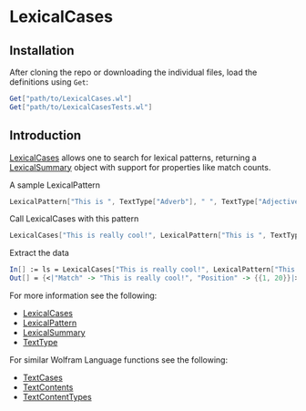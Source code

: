 # LexicalCases

## Installation

After cloning the repo or downloading the individual files, load the definitions using `Get`:

```Mathematica
Get["path/to/LexicalCases.wl"]
Get["path/to/LexicalCasesTests.wl"]
```


## Introduction

[LexicalCases](https://github.com/dishmint/LexicalCases/wiki/LexicalCases) allows one to search for lexical patterns, returning a [LexicalSummary](./LexicalSummary.md) object with support for properties like match counts.

A sample LexicalPattern
```Mathematica
LexicalPattern["This is ", TextType["Adverb"], " ", TextType["Adjective"],"!"]
```

Call LexicalCases with this pattern
```Mathematica
LexicalCases["This is really cool!", LexicalPattern["This is ", TextType["Adverb"], " ", TextType["Adjective"],"!"]]
```

Extract the data
```Mathematica
In[] := ls = LexicalCases["This is really cool!", LexicalPattern["This is ", TextType["Adverb"], " ", TextType["Adjective"],"!"]]
Out[] = {<|"Match" -> "This is really cool!", "Position" -> {{1, 20}}|>}
```

For more information see the following:
* [LexicalCases](./LexicalCases.md)
* [LexicalPattern](./LexicalPattern.md)
* [LexicalSummary](./LexicalSummary.md)
* [TextType](./TextType.md)

For similar Wolfram Language functions see the following:
* [TextCases](https://reference.wolfram.com/language/ref/TextCases.html)
* [TextContents](https://reference.wolfram.com/language/ref/TextContents.html)
* [TextContentTypes](https://reference.wolfram.com/language/guide/TextContentTypes.html)
